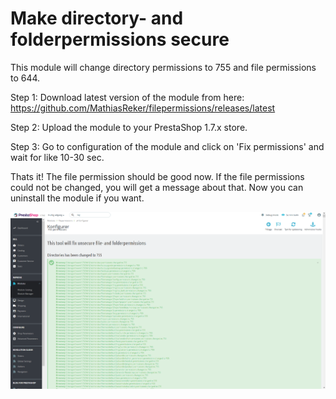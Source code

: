# Make directory- and folderpermissions secure

This module will change directory permissions to 755 and file permissions to 644.

Step 1: Download latest version of the module from here: https://github.com/MathiasReker/filepermissions/releases/latest

Step 2: Upload the module to your PrestaShop 1.7.x store.

Step 3: Go to configuration of the module and click on 'Fix permissions' and wait for like 10-30 sec.

Thats it! The file permission should be good now. If the file permissions could not be changed, you will get a message about that.
Now you can uninstall the module if you want.

[![Demo](https://raw.githubusercontent.com/MathiasReker/filepermissions/master/demo.png)](https://raw.githubusercontent.com/MathiasReker/filepermissions/master/demo.png)
